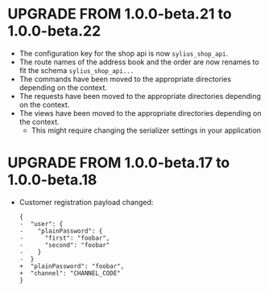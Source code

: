 # UPGRADE FROM 1.0.0-beta.21 to 1.0.0-beta.22

* The configuration key for the shop api is now `sylius_shop_api`.
* The route names of the address book and the order are now renames to fit the schema `sylius_shop_api...`
* The commands have been moved to the appropriate directories depending on the context.
* The requests have been moved to the appropriate directories depending on the context.
* The views have been moved to the appropriate directories depending on the context.
    * This might require changing the serializer settings in your application

# UPGRADE FROM 1.0.0-beta.17 to 1.0.0-beta.18

* Customer registration payload changed:

    ```diff,json
    {
    -  "user": {
    -    "plainPassword": {
    -      "first": "foobar",
    -      "second": "foobar"
    -    }
    -  }
    +  "plainPassword": "foobar",
    +  "channel": "CHANNEL_CODE"
    }
    ```
